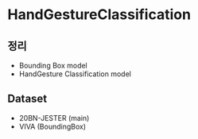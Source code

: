 # HandGestureClassification
## 정리
* Bounding Box model
* HandGesture Classification model
## Dataset
* 20BN-JESTER (main)
* VIVA (BoundingBox)

